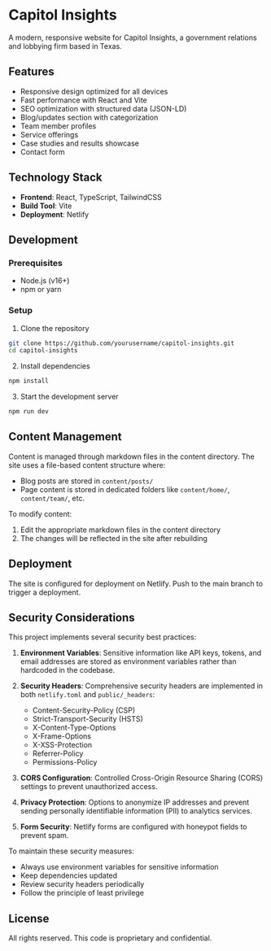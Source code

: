 # Capitol Insights

A modern, responsive website for Capitol Insights, a government relations and lobbying firm based in Texas.

## Features

- Responsive design optimized for all devices
- Fast performance with React and Vite
- SEO optimization with structured data (JSON-LD)
- Blog/updates section with categorization
- Team member profiles
- Service offerings
- Case studies and results showcase
- Contact form

## Technology Stack

- **Frontend**: React, TypeScript, TailwindCSS
- **Build Tool**: Vite
- **Deployment**: Netlify

## Development

### Prerequisites

- Node.js (v16+)
- npm or yarn

### Setup

1. Clone the repository
```bash
git clone https://github.com/yourusername/capitol-insights.git
cd capitol-insights
```

2. Install dependencies
```bash
npm install
```

3. Start the development server
```bash
npm run dev
```

## Content Management

Content is managed through markdown files in the content directory. The site uses a file-based content structure where:

- Blog posts are stored in `content/posts/`
- Page content is stored in dedicated folders like `content/home/`, `content/team/`, etc.

To modify content:
1. Edit the appropriate markdown files in the content directory
2. The changes will be reflected in the site after rebuilding

## Deployment

The site is configured for deployment on Netlify. Push to the main branch to trigger a deployment.

## Security Considerations

This project implements several security best practices:

1. **Environment Variables**: Sensitive information like API keys, tokens, and email addresses are stored as environment variables rather than hardcoded in the codebase.

2. **Security Headers**: Comprehensive security headers are implemented in both `netlify.toml` and `public/_headers`:
   - Content-Security-Policy (CSP)
   - Strict-Transport-Security (HSTS)
   - X-Content-Type-Options
   - X-Frame-Options
   - X-XSS-Protection
   - Referrer-Policy
   - Permissions-Policy

3. **CORS Configuration**: Controlled Cross-Origin Resource Sharing (CORS) settings to prevent unauthorized access.

4. **Privacy Protection**: Options to anonymize IP addresses and prevent sending personally identifiable information (PII) to analytics services.

5. **Form Security**: Netlify forms are configured with honeypot fields to prevent spam.

To maintain these security measures:
- Always use environment variables for sensitive information
- Keep dependencies updated
- Review security headers periodically
- Follow the principle of least privilege

## License

All rights reserved. This code is proprietary and confidential.
